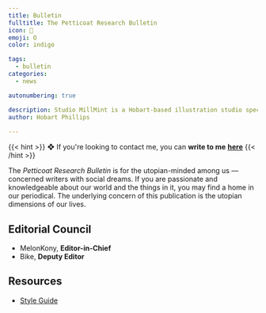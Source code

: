 ```yaml
---
title: Bulletin
fulltitle: The Petticoat Research Bulletin
icon: 💾
emoji: O
color: indigo

tags: 
  - bulletin
categories:
  - news

autonumbering: true

description: Studio MillMint is a Hobart-based illustration studio specialising in utopian fiction.
author: Hobart Phillips
 
---
```


{{< hint >}}
❖ If you're looking to contact me, you can **write to me** [**here**](mailto:studio@millmint.net)
{{< /hint >}}

The *Petticoat Research Bulletin* is for the utopian-minded among us — concerned writers with social dreams. If you are passionate and knowledgeable about our world and the things in it, you may find a home in our periodical. The underlying concern of this publication is the utopian dimensions of our lives. 

## Editorial Council
* MelonKony, **Editor-in-Chief**
* Bike, **Deputy Editor**

## Resources

* <a href="/files/bulletin/PRB Style Guide.pdf">Style Guide</a>
